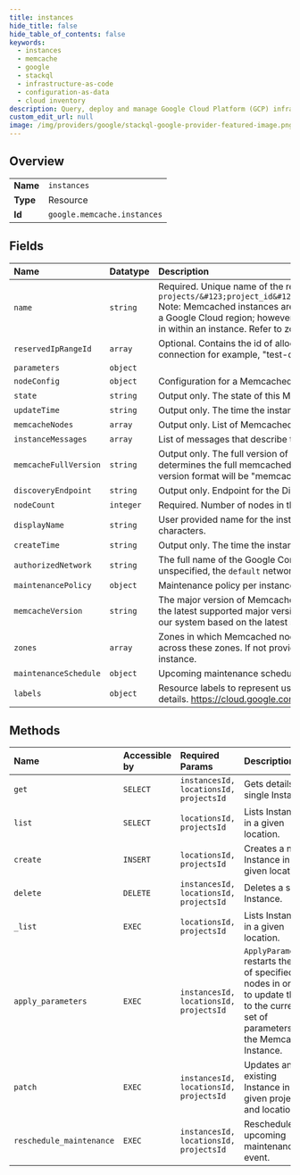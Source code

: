 ```yaml
---
title: instances
hide_title: false
hide_table_of_contents: false
keywords:
  - instances
  - memcache
  - google    
  - stackql
  - infrastructure-as-code
  - configuration-as-data
  - cloud inventory
description: Query, deploy and manage Google Cloud Platform (GCP) infrastructure and resources using SQL
custom_edit_url: null
image: /img/providers/google/stackql-google-provider-featured-image.png
---
```

  
    

## Overview
<table><tbody>
<tr><td><b>Name</b></td><td><code>instances</code></td></tr>
<tr><td><b>Type</b></td><td>Resource</td></tr>
<tr><td><b>Id</b></td><td><code>google.memcache.instances</code></td></tr>
</tbody></table>

## Fields
| Name | Datatype | Description |
|:-----|:---------|:------------|
| `name` | `string` | Required. Unique name of the resource in this scope including project and location using the form: `projects/&#123;project_id&#125;/locations/&#123;location_id&#125;/instances/&#123;instance_id&#125;` Note: Memcached instances are managed and addressed at the regional level so `location_id` here refers to a Google Cloud region; however, users may choose which zones Memcached nodes should be provisioned in within an instance. Refer to zones field for more details. |
| `reservedIpRangeId` | `array` | Optional. Contains the id of allocated IP address ranges associated with the private service access connection for example, "test-default" associated with IP range 10.0.0.0/29. |
| `parameters` | `object` |  |
| `nodeConfig` | `object` | Configuration for a Memcached Node. |
| `state` | `string` | Output only. The state of this Memcached instance. |
| `updateTime` | `string` | Output only. The time the instance was updated. |
| `memcacheNodes` | `array` | Output only. List of Memcached nodes. Refer to Node message for more details. |
| `instanceMessages` | `array` | List of messages that describe the current state of the Memcached instance. |
| `memcacheFullVersion` | `string` | Output only. The full version of memcached server running on this instance. System automatically determines the full memcached version for an instance based on the input MemcacheVersion. The full version format will be "memcached-1.5.16". |
| `discoveryEndpoint` | `string` | Output only. Endpoint for the Discovery API. |
| `nodeCount` | `integer` | Required. Number of nodes in the Memcached instance. |
| `displayName` | `string` | User provided name for the instance, which is only used for display purposes. Cannot be more than 80 characters. |
| `createTime` | `string` | Output only. The time the instance was created. |
| `authorizedNetwork` | `string` | The full name of the Google Compute Engine [network](/compute/docs/networks-and-firewalls#networks) to which the instance is connected. If left unspecified, the `default` network will be used. |
| `maintenancePolicy` | `object` | Maintenance policy per instance. |
| `memcacheVersion` | `string` | The major version of Memcached software. If not provided, latest supported version will be used. Currently the latest supported major version is `MEMCACHE_1_5`. The minor version will be automatically determined by our system based on the latest supported minor version. |
| `zones` | `array` | Zones in which Memcached nodes should be provisioned. Memcached nodes will be equally distributed across these zones. If not provided, the service will by default create nodes in all zones in the region for the instance. |
| `maintenanceSchedule` | `object` | Upcoming maintenance schedule. |
| `labels` | `object` | Resource labels to represent user-provided metadata. Refer to cloud documentation on labels for more details. https://cloud.google.com/compute/docs/labeling-resources |
## Methods
| Name | Accessible by | Required Params | Description |
|:-----|:--------------|:----------------|:------------|
| `get` | `SELECT` | `instancesId, locationsId, projectsId` | Gets details of a single Instance. |
| `list` | `SELECT` | `locationsId, projectsId` | Lists Instances in a given location. |
| `create` | `INSERT` | `locationsId, projectsId` | Creates a new Instance in a given location. |
| `delete` | `DELETE` | `instancesId, locationsId, projectsId` | Deletes a single Instance. |
| `_list` | `EXEC` | `locationsId, projectsId` | Lists Instances in a given location. |
| `apply_parameters` | `EXEC` | `instancesId, locationsId, projectsId` | `ApplyParameters` restarts the set of specified nodes in order to update them to the current set of parameters for the Memcached Instance. |
| `patch` | `EXEC` | `instancesId, locationsId, projectsId` | Updates an existing Instance in a given project and location. |
| `reschedule_maintenance` | `EXEC` | `instancesId, locationsId, projectsId` | Reschedules upcoming maintenance event. |
